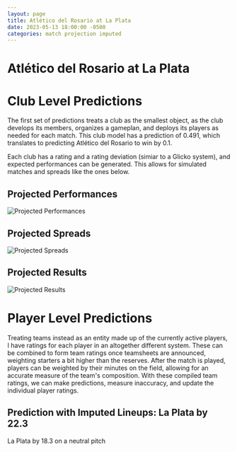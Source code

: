```yaml
---  
layout: page  
title: Atlético del Rosario at La Plata  
date: 2023-05-13 18:00:00 -0500  
categories: match projection imputed  
---
```

# Atlético del Rosario at La Plata

# Club Level Predictions


The first set of predictions treats a club as the smallest object, as the club develops its members, organizes a gameplan, and deploys its players as needed for each match. This club model has a prediction of 0.491, which translates to predicting Atlético del Rosario to win by 0.1.

Each club has a rating and a rating deviation (simiar to a Glicko system), and expected performances can be generated. This allows for simulated matches and spreads like the ones below.
## Projected Performances


![Projected Performances](plots/performances_2023-05-13-LaPlata-AtléticodelRosario.png)
## Projected Spreads


![Projected Spreads](plots/spreads_2023-05-13-LaPlata-AtléticodelRosario.png)
## Projected Results


![Projected Results](plots/resultbar_2023-05-13-LaPlata-AtléticodelRosario.png)
# Player Level Predictions


Treating teams instead as an entity made up of the currently active players, I have ratings for each player in an altogether different system. These can be combined to form team ratings once teamsheets are announced, weighting starters a bit higher than the reserves. After the match is played, players can be weighted by their minutes on the field, allowing for an accurate measure of the team's composition. With these compiled team ratings, we can make predictions, measure inaccuracy, and update the individual player ratings.
## Prediction with Imputed Lineups: La Plata by 22.3


La Plata by 18.3 on a neutral pitch

